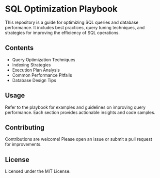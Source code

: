 # SQL Optimization Playbook 

This repository is a guide for optimizing SQL queries and database performance. It includes best practices, query tuning techniques, and strategies for improving the efficiency of SQL operations.

## Contents

- Query Optimization Techniques
- Indexing Strategies
- Execution Plan Analysis
- Common Performance Pitfalls
- Database Design Tips

## Usage

Refer to the playbook for examples and guidelines on improving query performance. Each section provides actionable insights and code samples.

## Contributing

Contributions are welcome! Please open an issue or submit a pull request for improvements.

## License

Licensed under the MIT License.
